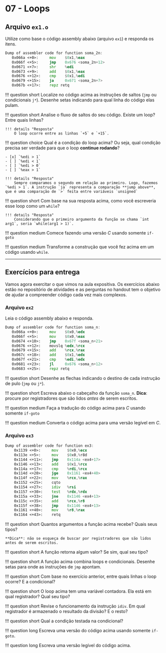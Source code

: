 # 07 - Loops

## Arquivo `ex1.o`

Utilize como base o código assembly abaixo (arquivo `ex1`) e responda os itens.

```asm
Dump of assembler code for function soma_2n:
   0x066a <+0>:	    mov    $0x1,%eax
   0x066f <+5>:	    jmp    0x676 <soma_2n+12>
   0x0671 <+7>:	    shr    %edi
   0x0673 <+9>:	    add    $0x1,%eax
   0x0676 <+12>:	cmp    $0x1,%edi
   0x0679 <+15>:	ja     0x671 <soma_2n+7>
   0x067b <+17>:	repz retq

```

!!! question short
    Localize no código acima as instruções de saltos (`jmp` ou condicionais `j*`). Desenhe setas indicando para qual linha do código elas pulam.

!!! question short
    Analise o fluxo de saltos do seu código. Existe um loop? Entre quais linhas?

    !!! details "Resposta"
        O loop ocorre entre as linhas `+5` e `+15`. 

!!! question choice
    Qual é a condição do loop acima? Ou seja, qual condição precisa ser verdade para que o loop **continue rodando**?

    - [x] `%edi > 1`
    - [ ] `%edi < 1`
    - [ ] `%edi > 0`
    - [ ] `%eax > 1`

    !!! details "Resposta"
        Sempre comparamos o segundo em relação ao primeiro. Logo, fazemos `%edi > 1`. A instrução `ja` representa a comparação **jump above**, que é uma comparação de `>` feita entre variáveis `unsigned`

!!! question short
    Com base na sua resposta acima, como você escreveria esse loop como um `while`?

    !!! details "Resposta"
        Considerando que o primeiro argumento da função se chama `int arg1`, seria `while(arg1 > 1)`.

!!! question medium
    Comece fazendo uma versão *C* usando somente `if-goto`

!!! question medium
    Transforme a construção que você fez acima em um código usando `while`.

---------------

## Exercícios para entrega

Vamos agora exercitar o que vimos na aula expositiva. Os exercícios abaixo estão no repositório de atividades e as perguntas no handout tem o objetivo de ajudar a compreender código cada vez mais complexos.

### Arquivo `ex2`

Leia o código assembly abaixo e responda.

```asm
Dump of assembler code for function soma_n:
   0x066a <+0>:	    mov    $0x0,%edx
   0x066f <+5>:	    mov    $0x0,%eax
   0x0674 <+10>:	jmp    0x67f <soma_n+21>
   0x0676 <+12>:	movslq %edx,%rcx
   0x0679 <+15>:	add    %rcx,%rax
   0x067c <+18>:	add    $0x1,%edx
   0x067f <+21>:	cmp    %edi,%edx
   0x0681 <+23>:	jl     0x676 <soma_n+12>
   0x0683 <+25>:	repz retq

```

!!! question short
    Desenhe as flechas indicando o destino de cada instrução de pulo (`jmp` ou `j*`).

!!! question short
    Escreva abaixo o cabeçalho da função `soma_n`. **Dica**: procure por registradores que são lidos *antes* de serem escritos.

!!! question medium
    Faça a tradução do código acima para *C* usando somente `if-goto`

!!! question medium
    Converta o código acima para uma versão legível em *C*.


### Arquivo `ex3`

```asm
Dump of assembler code for function ex3:
    0x1139 <+0>:     mov    $0x0,%ecx
    0x113e <+5>:     mov    $0x0,%r8d
    0x1144 <+11>:    jmp    0x114a <ex4+17>
    0x1146 <+13>:    add    $0x1,%rcx
    0x114a <+17>:    cmp    %rdi,%rcx
    0x114d <+20>:    jge    0x1161 <ex4+40>
    0x114f <+22>:    mov    %rcx,%rax
    0x1152 <+25>:    cqto
    0x1154 <+27>:    idiv   %rsi
    0x1157 <+30>:    test   %rdx,%rdx
    0x115a <+33>:    jne    0x1146 <ex4+13>
    0x115c <+35>:    add    %rcx,%r8
    0x115f <+38>:    jmp    0x1146 <ex4+13>
    0x1161 <+40>:    mov    %r8,%rax
    0x1164 <+43>:    retq
```

!!! question short
    Quantos argumentos a função acima recebe? Quais seus tipos?

    **Dica**: não se esqueça de buscar por registradores que são lidos antes de serem escritos.

!!! question short
    A função retorna algum valor? Se sim, qual seu tipo?

!!! question short
    A função acima combina loops e condicionais. Desenhe setas para onde as instruções de `jmp` apontam.

!!! question short
    Com base no exercício anterior, entre quais linhas o loop ocorre? E a condicional?

!!! question short
    O loop acima tem uma variável contadora. Ela está em qual registrador? Qual seu tipo?

!!! question short
    Revise o funcionamento da instrução `idiv`. Em qual registrador é armazenado o resultado da divisão? E o resto?

!!! question short
    Qual a condição testada na condicional?

!!! question long
    Escreva uma versão do código acima usando somente `if-goto`.

!!! question long
    Escreva uma versão legível do código acima.